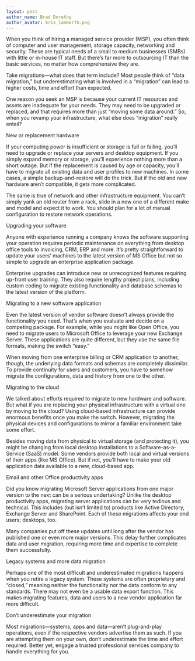 ```yaml
---
layout: post
author_name: Brad Dorethy
author_avatar: kris_lamberth.png
---
```


When you think of hiring a managed service provider (MSP), you often think of computer and user management, storage capacity, networking and security. These are typical needs of a small to medium businesses (SMBs) with little or in-house IT staff. But there’s far more to outsourcing IT than the basic services, no matter how comprehensive they are.

Take migrations—what does that term include? Most people think of “data migration,” but underestimating what is involved in a “migration” can lead to higher costs, time and effort than expected.

One reason you seek an MSP is because your current IT resources and assets are inadequate for your needs. They may need to be upgraded or replaced, and that requires more than just “moving some data around.” So, when you revamp your infrastructure, what else does “migration” really entail?

New or replacement hardware

If your computing power is insufficient or storage is full or failing, you’ll need to upgrade or replace your servers and desktop equipment. If you simply expand memory or storage, you’ll experience nothing more than a short outage. But if the replacement is caused by age or capacity, you’ll have to migrate all existing data and user profiles to new machines. In some cases, a simple backup-and-restore will do the trick. But if the old and new hardware aren’t compatible, it gets more complicated.

The same is true of network and other infrastructure equipment. You can’t simply yank an old router from a rack, slide in a new one of a different make and model and expect it to work. You should plan for a lot of manual configuration to restore network operations.

Upgrading your software

Anyone with experience running a company knows the software supporting your operation requires periodic maintenance on everything from desktop office tools to invoicing, CRM, ERP and more. It’s pretty straightforward to update your users’ machines to the latest version of MS Office but not so simple to upgrade an enterprise application package.

Enterprise upgrades can introduce new or unrecognized features requiring up-front user training. They also require lengthy project plans, including custom coding to migrate existing functionality and database schemas to the latest version of the platform.

Migrating to a new software application

Even the latest version of vendor software doesn’t always provide the functionality you need. That’s when you evaluate and decide on a competing package. For example, while you might like Open Office, you need to migrate users to Microsoft Office to leverage your new Exchange Server. These applications are quite different, but they use the same file formats, making the switch “easy.”

When moving from one enterprise billing or CRM application to another, though, the underlying data formats and schemas are completely dissimilar. To provide continuity for users and customers, you have to somehow migrate the configurations, data and history from one to the other.

Migrating to the cloud

We talked about efforts required to migrate to new hardware and software. But what if you are replacing your physical infrastructure with a virtual one by moving to the cloud? Using cloud-based infrastructure can provide enormous benefits once you make the switch. However, migrating the physical devices and configurations to mirror a familiar environment take some effort.

Besides moving data from physical to virtual storage (and protecting it), you might be changing from local desktop installations to a Software-as-a-Service (SaaS) model. Some vendors provide both local and virtual versions of their apps (like MS Office). But if not, you’ll have to make your old application data available to a new, cloud-based app.

Email and other Office productivity apps

Did you know migrating Microsoft Server applications from one major version to the next can be a serious undertaking? Unlike the desktop productivity apps, migrating server applications can be very tedious and technical. This includes (but isn’t limited to) products like Active Directory, Exchange Server and SharePoint. Each of these migrations affects your end users; desktops, too.

Many companies put off these updates until long after the vendor has published one or even more major versions. This delay further complicates data and user migration, requiring more time and expertise to complete them successfully.

Legacy systems and more data migration

Perhaps one of the most difficult and underestimated migrations happens when you retire a legacy system. These systems are often proprietary and “closed,” meaning neither the functionality nor the data conform to any standards. There may not even be a usable data export function. This makes migrating features, data and users to a new vendor application far more difficult.

Don’t underestimate your migration

Most migrations—systems, apps and data—aren’t plug-and-play operations, even if the respective vendors advertise them as such. If you are attempting them on your own, don’t underestimate the time and effort required. Better yet, engage a trusted professional services company to handle everything for you.
